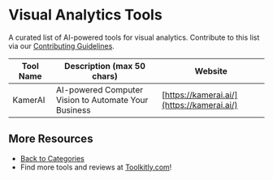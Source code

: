 # Visual Analytics Tools

A curated list of AI-powered tools for visual analytics. Contribute to this list via our [Contributing Guidelines](../CONTRIBUTING.md).

| Tool Name | Description (max 50 chars) | Website |
|-----------|----------------------------|---------|
| KamerAI | AI-powered Computer Vision to Automate Your Business | [https://kamerai.ai/](https://kamerai.ai/) |

## More Resources
- [Back to Categories](https://github.com/ToolkitlyAI/awesome-ai-tools/blob/master/README.md)
- Find more tools and reviews at [Toolkitly.com](https://toolkitly.com)!
